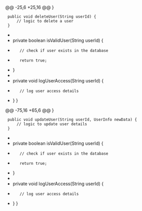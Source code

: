 @@ -25,6 +25,16 @@
     }

     public void deleteUser(String userId) {
         // logic to delete a user
     }
+
+    private boolean isValidUser(String userId) {
+        // check if user exists in the database
+        return true;
+    }
+
+    private void logUserAccess(String userId) {
+        // log user access details
+    }
 }

@@ -75,16 +65,6 @@
     }

     public void updateUser(String userId, UserInfo newData) {
         // logic to update user details
     }
-
-    private boolean isValidUser(String userId) {
-        // check if user exists in the database
-        return true;
-    }
-
-    private void logUserAccess(String userId) {
-        // log user access details
-    }
 }
